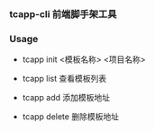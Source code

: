 ### tcapp-cli 前端脚手架工具

### Usage

* tcapp init <模板名称> <项目名称>

* tcapp list 查看模板列表

* tcapp add 添加模板地址

* tcapp delete 删除模板地址
